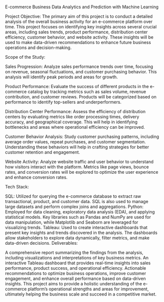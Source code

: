 # 
E-commerce Business  Data Analytics and Prediction with Machine Learning

Project Objective:
The primary aim of this project is to conduct a detailed analysis of the overall business activity for an e-commerce platform over time. This project focuses on identifying key insights across several crucial areas, including sales trends, product performance, distribution center efficiency, customer behavior, and website activity. These insights will be used to make data-driven recommendations to enhance future business operations and decision-making.

Scope of the Study:

Sales Progression: Analyze sales performance trends over time, focusing on revenue, seasonal fluctuations, and customer purchasing behavior. This analysis will identify peak periods and areas for growth.

Product Performance: Evaluate the success of different products in the e-commerce catalog by tracking metrics such as sales volume, revenue contribution, and customer reviews. Products will be categorized based on performance to identify top-sellers and underperformers.

Distribution Center Performance: Assess the efficiency of distribution centers by evaluating metrics like order processing times, delivery accuracy, and geographical coverage. This will help in identifying bottlenecks and areas where operational efficiency can be improved.

Customer Behavior Analysis: Study customer purchasing patterns, including average order values, repeat purchases, and customer segmentation. Understanding these behaviors will help in crafting strategies for better customer retention and engagement.

Website Activity: Analyze website traffic and user behavior to understand how visitors interact with the platform. Metrics like page views, bounce rates, and conversion rates will be explored to optimize the user experience and enhance conversion rates.

Tech Stack:

SQL: Utilized for querying the e-commerce database to extract raw transactional, product, and customer data. SQL is also used to manage large datasets and perform complex joins and aggregations.
Python: Employed for data cleaning, exploratory data analysis (EDA), and applying statistical models. Key libraries such as Pandas and NumPy are used for data manipulation, while Matplotlib and Seaborn are leveraged for visualizing trends.
Tableau: Used to create interactive dashboards that present key insights and trends discovered in the analysis. The dashboards allow stakeholders to explore data dynamically, filter metrics, and make data-driven decisions.
Deliverables:

A comprehensive report summarizing the findings from the analysis, including visualizations and interpretations of key business metrics.
An interactive Tableau dashboard that provides real-time insights into sales performance, product success, and operational efficiency.
Actionable recommendations to optimize business operations, improve customer engagement, and enhance overall performance based on data-driven insights.
This project aims to provide a holistic understanding of the e-commerce platform’s operational strengths and areas for improvement, ultimately helping the business scale and succeed in a competitive market.
